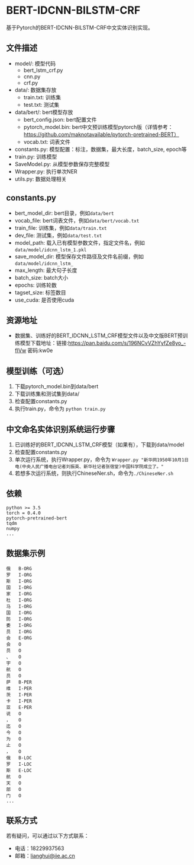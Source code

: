 # BERT-IDCNN-BILSTM-CRF

基于Pytorch的BERT-IDCNN-BILSTM-CRF中文实体识别实现。

## 文件描述

- model/: 模型代码
  - bert_lstm_crf.py
  - cnn.py
  - crf.py
- data/: 数据集存放
  - train.txt: 训练集
  - test.txt: 测试集
- data/bert/: bert模型存放
  - bert_config.json: bert配置文件
  - pytorch_model.bin: bert中文预训练模型pytorch版（详情参考：https://github.com/maknotavailable/pytorch-pretrained-BERT）
  - vocab.txt: 词表文件
- constants.py: 模型配置：标注，数据集，最大长度，batch_size, epoch等
- train.py: 训练模型
- SaveModel.py: 从模型参数保存完整模型
- Wrapper.py: 执行单次NER
- utils.py: 数据处理相关

## constants.py

- bert_model_dir: bert目录，例如`data/bert`
- vocab_file: bert词表文件，例如`data/bert/vocab.txt`
- train_file: 训练集，例如`data/train.txt`
- dev_file: 测试集，例如`data/test.txt`
- model_path: 载入已有模型参数文件，指定文件名，例如`data/model/idcnn_lstm_1.pkl`
- save_model_dir: 模型保存文件路径及文件名前缀，例如`data/model/idcnn_lstm_`
- max_length: 最大句子长度
- batch_size: batch大小
- epochs: 训练轮数
- tagset_size: 标签数目
- use_cuda: 是否使用cuda

## 资源地址
- 数据集、训练好的BERT_IDCNN_LSTM_CRF模型文件以及中文版BERT预训练模型下载地址：链接:https://pan.baidu.com/s/196NCvVZhYyfZe8yo_-fIVw  密码:kw0e

## 模型训练（可选）
1. 下载pytorch_model.bin到data/bert
2. 下载训练集和测试集到data/
3. 检查配置constants.py
4. 执行train.py，命令为 `python train.py`

## 中文命名实体识别系统运行步骤

1. 已训练好的BERT_IDCNN_LSTM_CRF模型（如果有），下载到data/model
2. 检查配置constants.py
3. 单次运行系统，执行Wrapper.py，命令为 `Wrapper.py "新华网1950年10月1日电(中央人民广播电台记者刘振英、新华社记者张宿堂)中国科学院成立了。"`
4. 若想多次运行系统，则执行ChineseNer.sh，命令为`./ChineseNer.sh`

## 依赖

```
python >= 3.5
torch = 0.4.0
pytorch-pretrained-bert
tqdm
numpy
...
```

## 数据集示例

```
俄	B-ORG
罗	I-ORG
斯	I-ORG
国	I-ORG
家	I-ORG
杜	I-ORG
马	I-ORG
国	I-ORG
防	I-ORG
委	I-ORG
员	I-ORG
会	E-ORG
会	O
员	O
、	O
宇	O
航	O
员	O
萨	B-PER
维	I-PER
茨	I-PER
卡	I-PER
亚	E-PER
说	O
，	O
迄	O
今	O
为	O
止	O
，	O
俄	B-LOC
罗	I-LOC
斯	E-LOC
航	O
天	O
部	O
门	O
...
```

## 联系方式

若有疑问，可以通过以下方式联系：
- 电话：18229937563 
- 邮箱：lianghui@iie.ac.cn



